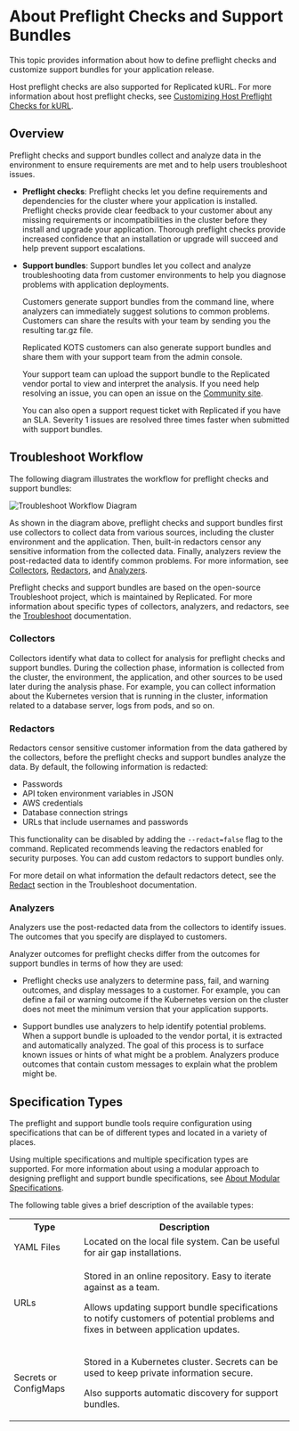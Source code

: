 # About Preflight Checks and Support Bundles

This topic provides information about how to define preflight checks and customize support
bundles for your application release.

Host preflight checks are also supported for Replicated kURL. For more information about host preflight checks, see [Customizing Host Preflight Checks for kURL](preflight-host-preflights).

## Overview

Preflight checks and support bundles collect and analyze data in the environment to ensure requirements are met and to help users troubleshoot issues.

* **Preflight checks**: Preflight checks let you define requirements and dependencies for the cluster
where your application is installed. Preflight checks provide clear
feedback to your customer about any missing requirements or incompatibilities in
the cluster before they install and upgrade your application. Thorough preflight checks provide increased confidence that an installation or upgrade will succeed and help prevent support escalations.

* **Support bundles**: Support bundles let you collect and analyze troubleshooting data
from customer environments to help you diagnose problems with application
deployments.

  Customers generate support bundles from the command line, where analyzers can immediately suggest solutions to common problems. Customers can share the results with your team by sending you the resulting tar.gz file.
  
  Replicated KOTS customers can also generate support bundles and share them with your support team from the admin console.

  Your support team can upload the support bundle to the Replicated vendor portal to view and interpret the analysis. If you need help resolving an issue, you can open an issue on the [Community site](https://community.replicated.com/). 
  
  You can also open a support request ticket with Replicated if you have an SLA. Severity 1 issues are resolved three times faster when submitted with support bundles.

## Troubleshoot Workflow

The following diagram illustrates the workflow for preflight checks and support bundles:

![Troubleshoot Workflow Diagram](/images/troubleshoot-workflow-diagram.png)

As shown in the diagram above, preflight checks and support bundles first use collectors to collect data from various sources, including the cluster environment and the application. Then, built-in redactors censor any sensitive information from the collected data. Finally, analyzers review the post-redacted data to identify common problems. For more information, see [Collectors](#collectors), [Redactors](#redactors), and [Analyzers](#analyzers).

Preflight checks and support bundles are based on the open-source Troubleshoot project, which is maintained by Replicated. For more information about specific types of collectors, analyzers, and redactors, see the [Troubleshoot](https://troubleshoot.sh/) documentation.

### Collectors
Collectors identify what data to collect for analysis for preflight checks and support bundles. During the collection phase, information is collected from the cluster, the environment, the application, and other sources to be used later during the analysis phase. For example, you can collect information about the Kubernetes version that is running in the cluster, information related to a database server, logs from pods, and so on.

### Redactors
Redactors censor sensitive customer information from the data gathered by the collectors, before the preflight checks and support bundles analyze the data. By default, the following information is redacted:

- Passwords
- API token environment variables in JSON
- AWS credentials
- Database connection strings
- URLs that include usernames and passwords

This functionality can be disabled by adding the `--redact=false` flag to the command. Replicated recommends leaving the redactors enabled for security purposes. You can add custom redactors to support bundles only.

For more detail on what information the default redactors detect, see the [Redact](https://troubleshoot.sh/docs/redact/) section in the Troubleshoot documentation.

### Analyzers
Analyzers use the post-redacted data from the collectors to identify issues. The outcomes that you specify are displayed to customers.

Analyzer outcomes for preflight checks differ from the outcomes for support bundles in terms of how they are used:

- Preflight checks use analyzers to determine pass, fail, and warning outcomes, and display messages to a customer. For example, you can define a fail or warning outcome if the Kubernetes version on the cluster does not meet the minimum version that your application supports.

- Support bundles use analyzers to help identify potential problems. When a support bundle is uploaded to the vendor portal, it is extracted and automatically analyzed. The goal of this process is to surface known issues or hints of what might be a problem. Analyzers produce outcomes that contain custom messages to explain what the problem might be.

## Specification Types

The preflight and support bundle tools require configuration using specifications that can be of different types and located in a variety of places. 

Using multiple specifications and multiple specification types are supported. For more information about using a modular approach to designing preflight and support bundle specifications, see [About Modular Specifications](support-modular-support-bundle-specs).

The following table gives a brief description of the available types:

<table>
    <tr>
      <th width="25%">Type</th>
      <th width="75%">Description</th>
    </tr>
    <tr>
      <td>YAML Files</td>
      <td>Located on the local file system. Can be useful for air gap installations.</td>
    </tr>
    <tr>
      <td>URLs</td>
      <td><p>Stored in an online repository. Easy to iterate against as a team.</p><p>Allows updating support bundle specifications to notify customers of potential problems and fixes in between application updates.</p></td>
    </tr>
    <tr>
      <td>Secrets or ConfigMaps</td>
      <td><p>Stored in a Kubernetes cluster. Secrets can be used to keep private information secure.</p><p>Also supports automatic discovery for support bundles.</p></td>
    </tr>
  </table>